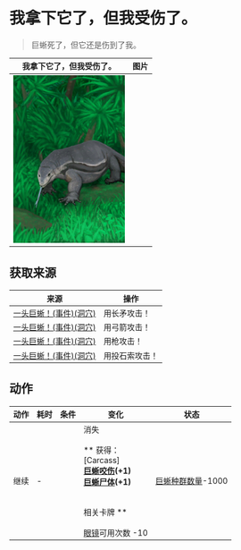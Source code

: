 # 我拿下它了，但我受伤了。  
> 巨蜥死了，但它还是伤到了我。  
  
  我拿下它了，但我受伤了。  |   图片   
 ----  |  ----:   
   |  <img decoding="async" src="Sprite/MonitorEvent.png" href="a.md" style="max-width:300px;max-height:300px;">   
  
## 获取来源  
来源  |  操作  
----  |  ----  
[一头巨蜥！(事件)(洞穴)](Event_MonitorFight.md)  |  用长矛攻击！  
[一头巨蜥！(事件)(洞穴)](Event_MonitorFight.md)  |  用弓箭攻击！  
[一头巨蜥！(事件)(洞穴)](Event_MonitorFight.md)  |  用枪攻击！  
[一头巨蜥！(事件)(洞穴)](Event_MonitorFight.md)  |  用投石索攻击！  
## 动作  
动作  |  耗时  |  条件  |  变化  |  状态  
----  |  ----  |  ----  |  ----  |  ----  
继续<br>  |  -  |    |  消失<br><br>** 获得： **<br>** [Carcass] **<br>  [巨蜥咬伤](W_MonitorBite.md)(+1)<br>  [巨蜥尸体](MonitorCarcass.md)(+1)<br><br><br>** 相关卡牌 **<br><br>[眼镜](Glasses.md)可用次数  -10  |  [巨蜥种群数量](Pop_Monitor.md)-1000  
